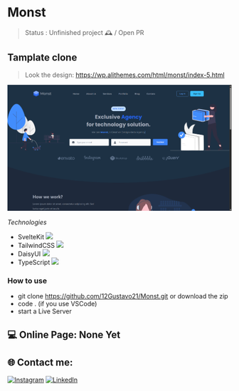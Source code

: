 # Monst

> Status : Unfinished project 🕰️ / Open PR

## Tamplate clone

> Look the design: https://wp.alithemes.com/html/monst/index-5.html

<img width ='800px' src ='./static/home-print.png' />

_Technologies_

- SvelteKit <img width ='15px' src="https://svelte.dev/favicon.png" />
- TailwindCSS <img width ='15px' src="https://tailwindcss.com/favicons/apple-touch-icon.png?v=3" />
- DaisyUI <img width ='15px' src="https://daisyui.com/images/daisyui-logo/favicon-192.png" />
- TypeScript <img width ='15px' src="https://www.typescriptlang.org/icons/icon-192x192.png?v=8944a05a8b601855de116c8a56d3b3ae" />

### How to use

- git clone https://github.com/12Gustavo21/Monst.git or download the zip
- code . (if you use VSCode)
- start a Live Server

## 💻 Online Page: None Yet

## 🌐 Contact me:

[![Instagram](https://img.shields.io/badge/Instagram-%23E4405F.svg?logo=Instagram&logoColor=white)](https://instagram.com/gualmda) [![LinkedIn](https://img.shields.io/badge/LinkedIn-%230077B5.svg?logo=linkedin&logoColor=white)](https://linkedin.com/in/gustavo-almeida-421044246)
